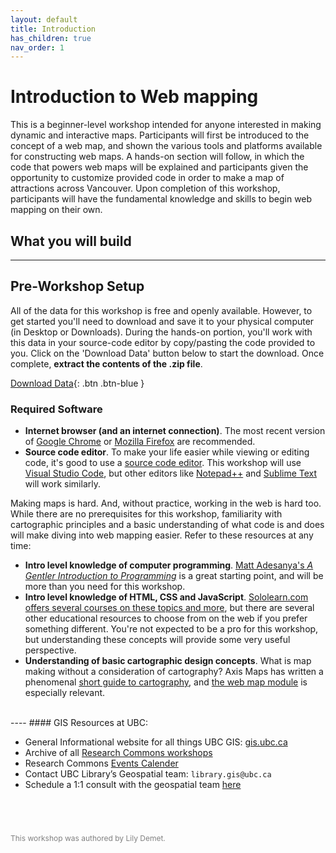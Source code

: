 ```yaml
---
layout: default
title: Introduction
has_children: true
nav_order: 1
---
```

# Introduction to Web mapping

This is a beginner-level workshop intended for anyone interested in making dynamic and interactive maps. Participants will first be introduced to the concept of a web map, and shown the various tools and platforms available for constructing web maps. A hands-on section will follow, in which the code that powers web maps will be explained and participants given the opportunity to customize provided code in order to make a map of attractions across Vancouver. Upon completion of this workshop, participants will have the fundamental knowledge and skills to begin web mapping on their own. 


## What you will build
<!-- <iframe src="./content/final_map.html" style="width:100%; height:500px; border:none;"> </iframe> -->

----
## Pre-Workshop Setup
All of the data for this workshop is free and openly available. However, to get started you'll need to download and save it to your physical computer (in Desktop or Downloads). During the hands-on portion, you'll work with this data in your source-code editor by copy/pasting the code provided to you. Click on the 'Download Data' button below to start the download. Once complete, **extract the contents of the .zip file**.

[Download Data](content/intro-leaflet-data.zip){: .btn .btn-blue }

### Required Software  
- **Internet browser (and an internet connection)**. The most recent version of [Google Chrome](https://www.google.com/chrome/) or [Mozilla Firefox](https://www.mozilla.org) are recommended. 
- **Source code editor**. To make your life easier while viewing or editing code, it's good to use a [source code editor](https://en.wikipedia.org/wiki/Source_code_editor). This workshop will use [Visual Studio Code](https://code.visualstudio.com/download), but other editors like [Notepad++](https://notepad-plus-plus.org/) and [Sublime Text](https://www.sublimetext.com/3) will work similarly.

Making maps is hard. And, without practice, working in the web is hard too. While there are no prerequisites for this workshop, familiarity with cartographic principles and a basic understanding of what code is and does will make diving into web mapping easier. Refer to these resources at any time:

- **Intro level knowledge of computer programming**. [Matt Adesanya's *A Gentler Introduction to Programming*](https://www.freecodecamp.org/news/a-gentler-introduction-to-programming-1f57383a1b2c/) is a great starting point, and will be more than you need for this workshop.
- **Intro level knowledge of HTML, CSS and JavaScript**. [Sololearn.com offers several courses on these topics and more](https://www.sololearn.com/Courses/), but there are several other educational resources to choose from on the web if you prefer something different. You're not expected to be a pro for this workshop, but understanding these concepts will provide some very useful perspective.
- **Understanding of basic cartographic design concepts**. What is map making without a consideration of cartography? Axis Maps has written a phenomenal [short guide to cartography](https://www.axismaps.com/guide/), and [the web map module](https://www.axismaps.com/guide/web/should-a-map-be-interactive/) is especially relevant.



<br>
----
#### GIS Resources at UBC:

- General Informational website for all things UBC GIS: [gis.ubc.ca](http://gis.ubc.ca/)
- Archive of all [Research Commons workshops](https://ubc-library-rc.github.io/)
- Research Commons [Events Calender](https://researchcommons.library.ubc.ca/workshops/)
- Contact UBC Library’s Geospatial team: `library.gis@ubc.ca`
- Schedule a 1:1 consult with the geospatial team [here](https://libcal.library.ubc.ca/appointments/research_commons#s-lc-public-pt)


<p style="margin-top:70px"></p>
<p style="color:grey; font-size:12px">This workshop was authored by Lily Demet.</p>